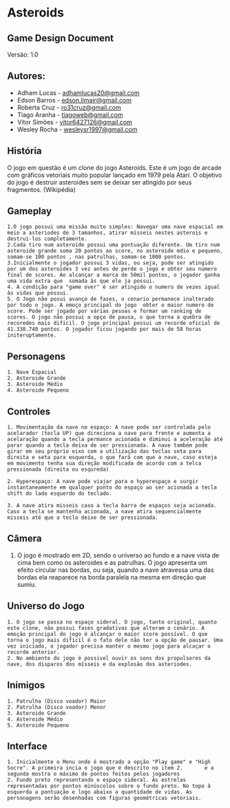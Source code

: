 # Asteroids
## Game Design Document
Versão: 1.0

## Autores:
- Adham Lucas - adhamlucas20@gmail.com
- Edson Barros - edson.limajr@gmail.com
- Roberta Cruz - ro31cruz@gmail.com
- Tiago Aranha - tiagoweb@gmail.com
- Vitor Simões - vitor6427126@gmail.com
- Wesley Rocha - wesleysr1997@gmail.com

## História

O jogo em questão é um clone do jogo Asteroids. Este é um jogo de arcade com gráficos vetoriais muito popular lançado em 1979 pela Atari. O objetivo do jogo é destruir asteroides sem se deixar ser atingido por seus fragmentos. (Wikipédia)


## Gameplay
    1.O jogo possui uma missão muito simples: Navegar uma nave espacial em meio a asteriodes de 3 tamanhos, atirar mísseis nestes asterois e destrui-los completamente. 
    2.Cada tiro num asteroíde possui uma pontuação diferente. Um tiro num asteroide grande soma 20 pontos ao score, no asteroide mdio e pequeno, somam-se 100 pontos , nas patrulhas, somam-se 1000 pontos.
    3.Inicialmente o jogador possui 3 vidas, ou seja, pode ser atingido por um dos asteroides 3 vez antes de perde o jogo e obter seu numero final de scores. Ao alcançar a marca de 50mil pontos, o jogador ganha uma vida extra que  somada às que ele ja possui.
    4. A condição para "game over" é ser atingido o numero de vezes igual às vidas que possui. 
    5. O Jogo não posui avanço de fases, o cenario permanece inalterado por todo o jogo. A emoço principal do jogo  obter o maior numero de score. Pode ser jogado por várias pesoas e formar um ranking de scores. O jogo não possui a opço de pausa, o que torna a quebra de recoredes mais dificil. O jogo principal possui um recorde oficial de 41.338.740 pontos. O jogador ficou jogando por mais de 58 horas initeruptamente.
    

## Personagens

    1. Nave Espacial
    2. Asteroide Grande
    3. Asteroide Médio
    4. Asteroide Pequeno

## Controles
    
    1. Movimentação da nave no espaço: A nave pode ser controlada pelo acelarador (tecla UP) que direciona a nave para frente e aumenta a acelaração quando a tecla permance acionada e diminui a aceleração até parar quando a tecla deixa de ser pressionada. A nave também pode girar em seu próprio eixo com a utilização das teclas seta para direita e seta para esquerda, o que fará com que a nave, caso esteja em movimento tenha sua direção modificada de acordo com a telca pressionada (direita ou esqureda)

    2. Hyperespaço: A nave pode viajar para o hyperespaço e surgir instantaneamente em qualquer ponto do espaço ao ser acionada a tecla shift do lado esquerdo do teclado.

    3. A nave atira misseis caso a tecla barra de espaços seja acionada. Caso a tecla se mantenha acionada, a nave atira sequencialmente misseis até que a tecla deixe de ser pressionada.

## Câmera
   1. O jogo é mostrado em 2D, sendo o universo ao fundo e a nave vista de cima bem como os asteroides e as patrulhas. O jogo apresenta um efeito circular nas bordas, ou seja, quando a nave atravessa uma das bordas ela reaparece na borda paralela na mesma em direção que sumiu.
   
## Universo do Jogo
    1. O jogo se passa no espaço sideral. O jogo, tanto original, quanto este clone, não possui fases gradativas que alteram o cenário. A emoção principal do jogo é alcançar o maior score possível. O que torna o jogo mais difícil é o fato dele não ter a opção de pausar. Uma vez iniciado, o jogador precisa manter o mesmo jogo para alcaçar o recorde anterior. 
    2. No ambiente do jogo é possivel ouvir os sons dos propulsores da nave, dos disparos dos mísseis e da explosão dos asteriodes.
    
## Inimigos

    1. Patrulha (Disco voador) Maior
    2. Patrulha (Disco voador) Menor
    3. Asteroide Grande
    4. Asteroide Médio
    5. Asteroide Pequeno


## Interface
    1. Inicialmente o Menu onde é mostrado a opção "Play game" e "High Socre". A primeira incia o jogo que é descrito no item 2.       e a segunda mostra o máximo de pontos feitos pelos jogadores
    2. Fundo preto representando o espaço sideral. As estrelas representadas por pontos minúscolos sobre o fundo preto. No topo à esquerda a pontuação e logo abaixo a quantidade de vidas. As personagens serão desenhadas com figuras geométricas vetoriais.
